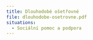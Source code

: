 ```yaml
---
title: Dlouhodobé ošetřovné
file: dlouhodobe-osetrovne.pdf
situations:
  - Sociální pomoc a podpora
---
```

